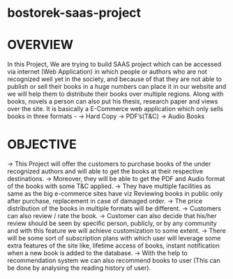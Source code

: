 # bostorek-saas-project

# OVERVIEW
In this Project, We are trying to build SAAS project which can be accessed via internet (Web Application)  in which people or authors who are not recognized well yet in the society, and because of that they are not able to publish or sell their books in a huge numbers can place it in our website and we will help them to distribute their books over multiple regions. Along with books, novels a person can also put his thesis, research paper and views over the site. 
It is basically a E-Commerce web application which only sells books in three formats -
-> Hard Copy
-> PDF’s(T&C)
-> Audio Books

# OBJECTIVE 
-> This Project will offer the customers to purchase books of the under recognized authors and will able to get the books at their respective destinations.
-> Moreover, they will be able to get the PDF and Audio format of the books with some T&C applied.
-> They have multiple facilities as same as the big e-commerce sites have viz Reviewing books in public only after purchase, replacement in case of damaged order.
-> The price distribution of the books in multiple formats will be different.
-> Customers can also review / rate the book. 
-> Customer can also decide that his/her review should be seen by specific person, publicly, or by any community and with this feature we will achieve customization to some extent.
-> There will be some sort of subscription plans with which user will leverage some extra features of the site like, lifetime access of books, instant notification when a new book is added to the database.
-> With the help to recommendation  system we can also recommend books to user (This can be done by analysing the reading history of user).






